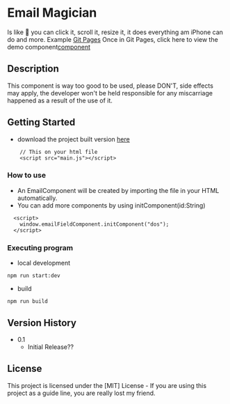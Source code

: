 # Email Magician

Is like 🤯 you can click it, scroll it, resize it, it does everything am iPhone can do and more.
Example [Git Pages](https://jose-bustamante.github.io/EmailsFieldVanilla/) 
Once in Git Pages, click here to view the demo component[component](./dist/index.html)

## Description

This component is way too good to be used, please DON'T, side effects may apply, the developer won't be held responsible for any miscarriage happened as a result of the use of it.

## Getting Started

- download the project built version [here](./dist/main.js)

```
    // This on your html file
    <script src="main.js"></script>

```

### How to use

- An EmailComponent will be created by importing the file in your HTML automatically.
- You can add more components by using initComponent(id:String)

```
  <script>
    window.emailFieldComponent.initComponent("dos");
  </script>
```

### Executing program

- local development

```
npm run start:dev
```

- build

```
npm run build
```

## Version History

- 0.1
  - Initial Release??

## License

This project is licensed under the [MIT] License - If you are using this project as a guide line, you are really lost my friend.
